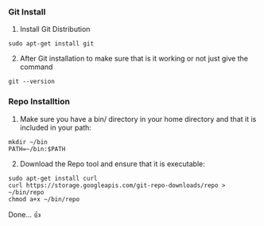 ### Git Install

1. Install Git Distribution 

```
sudo apt-get install git
```

2. After Git installation to make sure that is it working or not just give the command

```
git --version
```

### Repo Installtion

1. Make sure you have a bin/ directory in your home directory and that it is included in your path:

```
mkdir ~/bin
PATH=~/bin:$PATH
```

2. Download the Repo tool and ensure that it is executable:

```
sudo apt-get install curl
curl https://storage.googleapis.com/git-repo-downloads/repo > ~/bin/repo
chmod a+x ~/bin/repo
```

Done... :+1:
